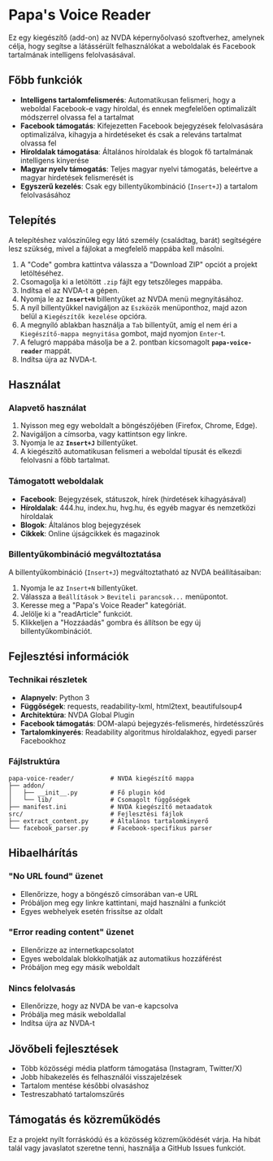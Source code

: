 # Papa's Voice Reader

Ez egy kiegészítő (add-on) az NVDA képernyőolvasó szoftverhez, amelynek célja, hogy segítse a látássérült felhasználókat a weboldalak és Facebook tartalmának intelligens felolvasásával.

## Főbb funkciók

- **Intelligens tartalomfelismerés**: Automatikusan felismeri, hogy a weboldal Facebook-e vagy híroldal, és ennek megfelelően optimalizált módszerrel olvassa fel a tartalmat
- **Facebook támogatás**: Kifejezetten Facebook bejegyzések felolvasására optimalizálva, kihagyja a hirdetéseket és csak a releváns tartalmat olvassa fel
- **Híroldalak támogatása**: Általános híroldalak és blogok fő tartalmának intelligens kinyerése
- **Magyar nyelv támogatás**: Teljes magyar nyelvi támogatás, beleértve a magyar hirdetések felismerését is
- **Egyszerű kezelés**: Csak egy billentyűkombináció (`Insert+J`) a tartalom felolvasásához

## Telepítés

A telepítéshez valószínűleg egy látó személy (családtag, barát) segítségére lesz szükség, mivel a fájlokat a megfelelő mappába kell másolni.

1.  A "Code" gombra kattintva válassza a "Download ZIP" opciót a projekt letöltéséhez.
2.  Csomagolja ki a letöltött `.zip` fájlt egy tetszőleges mappába.
3.  Indítsa el az NVDA-t a gépen.
4.  Nyomja le az **`Insert+N`** billentyűket az NVDA menü megnyitásához.
5.  A nyíl billentyűkkel navigáljon az `Eszközök` menüponthoz, majd azon belül a `Kiegészítők kezelése` opcióra.
6.  A megnyíló ablakban használja a `Tab` billentyűt, amíg el nem éri a `Kiegészítő-mappa megnyitása` gombot, majd nyomjon `Enter`-t.
7.  A felugró mappába másolja be a 2. pontban kicsomagolt **`papa-voice-reader`** mappát.
8.  Indítsa újra az NVDA-t.

## Használat

### Alapvető használat

1.  Nyisson meg egy weboldalt a böngészőjében (Firefox, Chrome, Edge).
2.  Navigáljon a címsorba, vagy kattintson egy linkre.
3.  Nyomja le az **`Insert+J`** billentyűket.
4.  A kiegészítő automatikusan felismeri a weboldal típusát és elkezdi felolvasni a főbb tartalmat.

### Támogatott weboldalak

- **Facebook**: Bejegyzések, státuszok, hírek (hirdetések kihagyásával)
- **Híroldalak**: 444.hu, index.hu, hvg.hu, és egyéb magyar és nemzetközi híroldalak
- **Blogok**: Általános blog bejegyzések
- **Cikkek**: Online újságcikkek és magazinok

### Billentyűkombináció megváltoztatása

A billentyűkombináció (`Insert+J`) megváltoztatható az NVDA beállításaiban:

1.  Nyomja le az `Insert+N` billentyűket.
2.  Válassza a `Beállítások` > `Beviteli parancsok...` menüpontot.
3.  Keresse meg a "Papa's Voice Reader" kategóriát.
4.  Jelölje ki a "readArticle" funkciót.
5.  Klikkeljen a "Hozzáadás" gombra és állítson be egy új billentyűkombinációt.

## Fejlesztési információk

### Technikai részletek

- **Alapnyelv**: Python 3
- **Függőségek**: requests, readability-lxml, html2text, beautifulsoup4
- **Architektúra**: NVDA Global Plugin
- **Facebook támogatás**: DOM-alapú bejegyzés-felismerés, hirdetésszűrés
- **Tartalomkinyerés**: Readability algoritmus híroldalakhoz, egyedi parser Facebookhoz

### Fájlstruktúra

```
papa-voice-reader/          # NVDA kiegészítő mappa
├── addon/
│   ├── __init__.py         # Fő plugin kód
│   └── lib/                # Csomagolt függőségek
├── manifest.ini            # NVDA kiegészítő metaadatok
src/                        # Fejlesztési fájlok
├── extract_content.py      # Általános tartalomkinyerő
└── facebook_parser.py      # Facebook-specifikus parser
```

## Hibaelhárítás

### "No URL found" üzenet

- Ellenőrizze, hogy a böngésző címsorában van-e URL
- Próbáljon meg egy linkre kattintani, majd használni a funkciót
- Egyes webhelyek esetén frissítse az oldalt

### "Error reading content" üzenet

- Ellenőrizze az internetkapcsolatot
- Egyes weboldalak blokkolhatják az automatikus hozzáférést
- Próbáljon meg egy másik weboldalt

### Nincs felolvasás

- Ellenőrizze, hogy az NVDA be van-e kapcsolva
- Próbálja meg másik weboldallal
- Indítsa újra az NVDA-t

## Jövőbeli fejlesztések

- Több közösségi média platform támogatása (Instagram, Twitter/X)
- Jobb hibakezelés és felhasználói visszajelzések
- Tartalom mentése későbbi olvasáshoz
- Testreszabható tartalomszűrés

## Támogatás és közreműködés

Ez a projekt nyílt forráskódú és a közösség közreműködését várja. Ha hibát talál vagy javaslatot szeretne tenni, használja a GitHub Issues funkciót.
